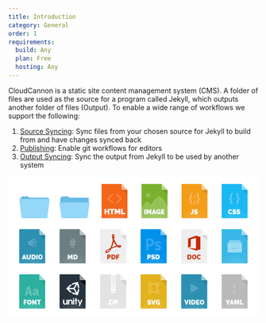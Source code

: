 ```yaml
---
title: Introduction
category: General
order: 1
requirements:
  build: Any
  plan: Free
  hosting: Any
---
```


CloudCannon is a static site content management system (CMS). A folder of files are used as the source for a program called Jekyll, which outputs another folder of files (Output). To enable a wide range of workflows we support the following:

1. [Source Syncing](/files/source-syncing/file-upload/): Sync files from your chosen source for Jekyll to build from and have changes synced back
2. [Publishing](/files/publishing/introduction): Enable git workflows for editors
3. [Output Syncing](/files/output-syncing/introduction/): Sync the output from Jekyll to be used by another system

![Example file type icons](/images/files/file-types.png)
